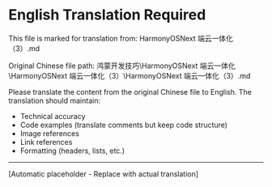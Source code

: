 ﻿# English Translation Required

This file is marked for translation from: HarmonyOSNext 端云一体化（3）.md

Original Chinese file path: 鸿蒙开发技巧\HarmonyOSNext 端云一体化\HarmonyOSNext 端云一体化（3）\HarmonyOSNext 端云一体化（3）.md

Please translate the content from the original Chinese file to English.
The translation should maintain:
- Technical accuracy
- Code examples (translate comments but keep code structure)
- Image references
- Link references
- Formatting (headers, lists, etc.)

---

[Automatic placeholder - Replace with actual translation]
